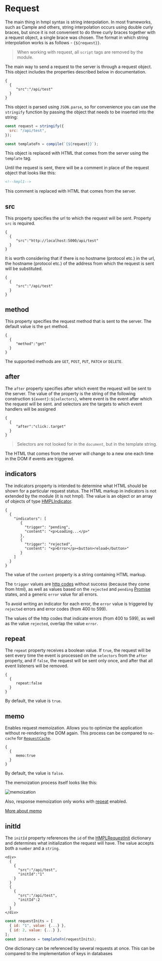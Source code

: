 # Request

The main thing in hmpl syntax is string interpolation. In most frameworks, such as Cample and others, string interpolation occurs using double curly braces, but since it is not convenient to do three curly braces together with a request object, a single brace was chosen. The format in which string interpolation works is as follows - `{${request}}`.

> When working with request, all `script` tags are removed by the module.

The main way to send a request to the server is through a request object. This object includes the properties described below in documentation.

```hmpl
{
  {
     "src":"/api/test"
  }
}
```

This object is parsed using `JSON.parse`, so for convenience you can use the `stringify` function by passing the object that needs to be inserted into the string:

```javascript
const request = stringify({
  src: "/api/test",
});

const templateFn = compile(`{${request}}`);
```

This object is replaced with HTML that comes from the server using the `template` tag.

Until the request is sent, there will be a comment in place of the request object that looks like this:

```html
<!--hmpl1-->
```

This comment is replaced with HTML that comes from the server.

## src

This property specifies the url to which the request will be sent. Property `src` is required.

```hmpl
{
  {
     "src":"http://localhost:5000/api/test"
  }
}
```

It is worth considering that if there is no hostname (protocol etc.) in the url, the hostname (protocol etc.) of the address from which the request is sent will be substituted.

```hmpl
{
  {
     "src":"/api/test"
  }
}
```

## method

This property specifies the request method that is sent to the server. The default value is the `get` method.

```hmpl
{
  {
     "method":"get"
  }
}
```

The supported methods are `GET`, `POST`, `PUT`, `PATCH` or `DELETE`.

## after

The `after` property specifies after which event the request will be sent to the server. The value of the property is the string of the following construction `${event}:${selectors}`, where event is the event after which the request will be sent. and selectors are the targets to which event handlers will be assigned

```hmpl
{
  {
     "after":"click:.target"
  }
}
```

> Selectors are not looked for in the `document`, but in the template string.

The HTML that comes from the server will change to a new one each time in the DOM if events are triggered.

## indicators

The indicators property is intended to determine what HTML should be shown for a particular request status. The HTML markup in indicators is not extended by the module (it is not hmpl). The value is an object or an array of objects of type [HMPLIndicator](/types.md#hmplindicator).

```hmpl
{
  {
    "indicators": [
       {
         "trigger": "pending",
         "content": "<p>Loading...</p>"
       },
       {
         "trigger": "rejected",
         "content": "<p>Error</p><button>reload</button>"
       }
    ]
  }
}
```

The value of the `content` property is a string containing HTML markup.

The `trigger` values ​​are [http codes](https://developer.mozilla.org/en-US/docs/Web/HTTP/Status) without success (because they come from html), as well as values ​​based on the `rejected` and `pending` [Promise](https://developer.mozilla.org/en-US/docs/Web/JavaScript/Reference/Global_Objects/Promise) states, and a generic `error` value for all errors.

To avoid writing an indicator for each error, the `error` value is triggered by `rejected` errors and error codes (from 400 to 599).

The values ​​of the http codes that indicate errors (from 400 to 599), as well as the value `rejected`, overlap the value `error`.

## repeat

The `repeat` property receives a boolean value. If `true`, the request will be sent every time the event is processed on the `selectors` from the `after` property, and if `false`, the request will be sent only once, and after that all event listeners will be removed.

```hmpl
{
  {
     repeat:false
  }
}
```

By default, the value is `true`.

## memo

Enables request memoization. Allows you to optimize the application without re-rendering the DOM again. This process can be compared to `no-cache` for [`RequestСache`](https://developer.mozilla.org/en-US/docs/Web/API/Request/cache#value).

```hmpl
{
  {
     memo:true
  }
}
```

By default, the value is `false`.

The memoization process itself looks like this:

<img  src="/images/memo.png" alt="memoization" >

Also, response memoization only works with [repeat](#repeat) enabled.

[More about memo](https://hmpl-lang.github.io/blog/blog/2024/10/03/memoization-in-hmpl.html)

## initId

The `initId` property references the `id` of the [HMPLRequestInit](/types.md#hmplrequestinit) dictionary and determines what initialization the request will have. The value accepts both a `number` and a `string`.

```hmpl
<div>
  {
    {
      "src":"/api/test",
      "initId":"1"
    }
  }
  {
    {
      "src":"/api/test",
      "initId":2
    }
  }
</div>
```

```javascript
const requestInits = [
  { id: "1", value: {...} },
  { id: 2, value: {...} },
];
const instance = templateFn(requestInits);
```

One dictionary can be referenced by several requests at once. This can be compared to the implementation of keys in databases
